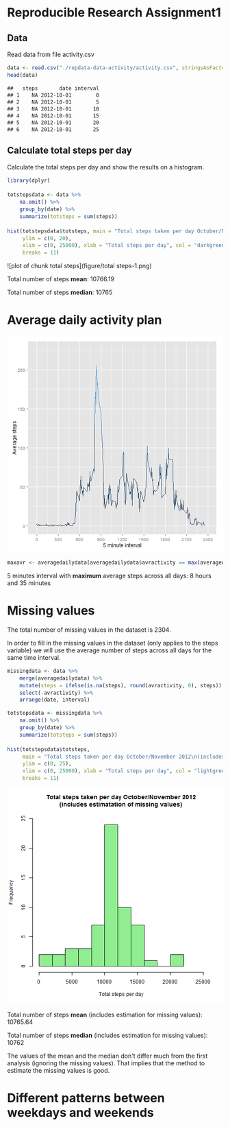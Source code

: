 # Reproducible Research Assignment1

## Data

Read data from file activity.csv


```r
data <- read.csv("./repdata-data-activity/activity.csv", stringsAsFactors = FALSE)
head(data)
```

```
##   steps       date interval
## 1    NA 2012-10-01        0
## 2    NA 2012-10-01        5
## 3    NA 2012-10-01       10
## 4    NA 2012-10-01       15
## 5    NA 2012-10-01       20
## 6    NA 2012-10-01       25
```

## Calculate total steps per day

Calculate the total steps per day and show the results on a histogram. 


```r
library(dplyr)

totstepsdata <- data %>% 
    na.omit() %>% 
    group_by(date) %>% 
    summarize(totsteps = sum(steps))

hist(totstepsdata$totsteps, main = "Total steps taken per day October/November 2012", 
     ylim = c(0, 20), 
     xlim = c(0, 25000), xlab = "Total steps per day", col = "darkgreen",
     breaks = 11)
```

![plot of chunk total steps](figure/total steps-1.png) 



Total number of steps **mean**: 10766.19

Total number of steps **median**: 10765

# Average daily activity plan

![plot of chunk dailyplan](figure/dailyplan-1.png) 

```r
maxavr <- averagedailydata[averagedailydata$avractivity == max(averagedailydata$avractivity), "interval"]
```

5 minutes interval with **maximum** average steps across all days: 8 hours and 35 minutes

# Missing values


The total number of missing values in the dataset is 2304.

In order to fill in the missing values in the dataset (only applies to the steps variable) we will use
the average number of steps across all days for the same time interval.


```r
missingdata <- data %>%
    merge(averagedailydata) %>%
    mutate(steps = ifelse(is.na(steps), round(avractivity, 0), steps)) %>%
    select(-avractivity) %>%
    arrange(date, interval)
```


```r
totstepsdata <- missingdata %>% 
    na.omit() %>% 
    group_by(date) %>% 
    summarize(totsteps = sum(steps))

hist(totstepsdata$totsteps, 
     main = "Total steps taken per day October/November 2012\n(includes estimatation of missing values)", 
     ylim = c(0, 25), 
     xlim = c(0, 25000), xlab = "Total steps per day", col = "lightgreen",
     breaks = 11)
```

![plot of chunk histogram2](figure/histogram2-1.png) 



Total number of steps **mean** (includes estimation for missing values): 10765.64

Total number of steps **median** (includes estimation for missing values): 10762

The values of the mean and the median don't differ much from the first analysis (ignoring the missing values). That implies that the method to estimate the missing values is good.

# Different patterns between weekdays and weekends



